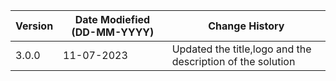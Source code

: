 | **Version** | **Date Modiefied (DD-MM-YYYY)** | **Change History**                          |
|-------------|--------------------------------|---------------------------------------------|
| 3.0.0       | 11-07-2023                     |Updated the title,logo and the description of the solution |
